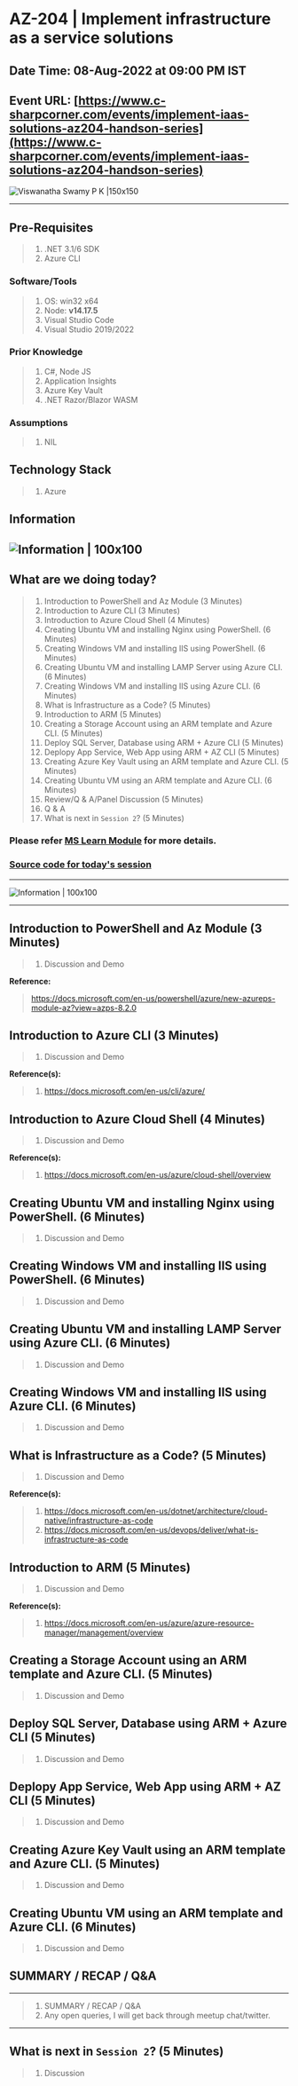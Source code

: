 # AZ-204 | Implement infrastructure as a service solutions

## Date Time: 08-Aug-2022 at 09:00 PM IST

## Event URL: [https://www.c-sharpcorner.com/events/implement-iaas-solutions-az204-handson-series](https://www.c-sharpcorner.com/events/implement-iaas-solutions-az204-handson-series)

![Viswanatha Swamy P K |150x150](./Documentation/Images/ViswanathaSwamyPK.PNG)

---

## Pre-Requisites

> 1. .NET 3.1/6 SDK
> 1. Azure CLI

### Software/Tools

> 1. OS: win32 x64
> 1. Node: **v14.17.5**
> 1. Visual Studio Code
> 1. Visual Studio 2019/2022

### Prior Knowledge

> 1. C#, Node JS
> 1. Application Insights
> 1. Azure Key Vault
> 1. .NET Razor/Blazor WASM

### Assumptions

> 1. NIL

## Technology Stack

> 1. Azure

## Information

## ![Information | 100x100](./Documentation/Images/Information.PNG)

## What are we doing today?

> 1. Introduction to PowerShell and Az Module (3 Minutes)
> 1. Introduction to Azure CLI (3 Minutes)
> 1. Introduction to Azure Cloud Shell (4 Minutes)
> 1. Creating Ubuntu VM and installing Nginx using PowerShell. (6 Minutes)
> 1. Creating Windows VM and installing IIS using PowerShell. (6 Minutes)
> 1. Creating Ubuntu VM and installing LAMP Server using Azure CLI. (6 Minutes)
> 1. Creating Windows VM and installing IIS using Azure CLI. (6 Minutes)
> 1. What is Infrastructure as a Code? (5 Minutes)
> 1. Introduction to ARM (5 Minutes)
> 1. Creating a Storage Account using an ARM template and Azure CLI. (5 Minutes)
> 1. Deploy SQL Server, Database using ARM + Azure CLI (5 Minutes)
> 1. Deplopy App Service, Web App using ARM + AZ CLI (5 Minutes)
> 1. Creating Azure Key Vault using an ARM template and Azure CLI. (5 Minutes)
> 1. Creating Ubuntu VM using an ARM template and Azure CLI. (6 Minutes)
> 1. Review/Q & A/Panel Discussion (5 Minutes)
> 1. Q & A
> 1. What is next in `Session 2`? (5 Minutes)

### Please refer [MS Learn Module](https://docs.microsoft.com/en-gb/learn/paths/az-204-implement-iaas-solutions) for more details.

### [Source code for today's session](https://github.com/vishipayyallore/speaker-series-2022/tree/main/microsoft-reactor/S17_2022Jun22_AzureCosmosDB)

---

![Information | 100x100](./Documentation/Images/SeatBelt.PNG)

---

## Introduction to PowerShell and Az Module (3 Minutes)

> 1. Discussion and Demo

**Reference:**

> https://docs.microsoft.com/en-us/powershell/azure/new-azureps-module-az?view=azps-8.2.0

## Introduction to Azure CLI (3 Minutes)

> 1. Discussion and Demo

**Reference(s):**

> 1. https://docs.microsoft.com/en-us/cli/azure/

## Introduction to Azure Cloud Shell (4 Minutes)

> 1. Discussion and Demo

**Reference(s):**

> 1. https://docs.microsoft.com/en-us/azure/cloud-shell/overview

## Creating Ubuntu VM and installing Nginx using PowerShell. (6 Minutes)

> 1. Discussion and Demo

## Creating Windows VM and installing IIS using PowerShell. (6 Minutes)

> 1. Discussion and Demo

## Creating Ubuntu VM and installing LAMP Server using Azure CLI. (6 Minutes)

> 1. Discussion and Demo

## Creating Windows VM and installing IIS using Azure CLI. (6 Minutes)

> 1. Discussion and Demo

## What is Infrastructure as a Code? (5 Minutes)

> 1. Discussion and Demo

**Reference(s):**

> 1. https://docs.microsoft.com/en-us/dotnet/architecture/cloud-native/infrastructure-as-code
> 1. https://docs.microsoft.com/en-us/devops/deliver/what-is-infrastructure-as-code

## Introduction to ARM (5 Minutes)

> 1. Discussion and Demo

**Reference(s):**

> 1. https://docs.microsoft.com/en-us/azure/azure-resource-manager/management/overview

## Creating a Storage Account using an ARM template and Azure CLI. (5 Minutes)

> 1. Discussion and Demo

## Deploy SQL Server, Database using ARM + Azure CLI (5 Minutes)

> 1. Discussion and Demo

## Deplopy App Service, Web App using ARM + AZ CLI (5 Minutes)

> 1. Discussion and Demo

## Creating Azure Key Vault using an ARM template and Azure CLI. (5 Minutes)

> 1. Discussion and Demo

## Creating Ubuntu VM using an ARM template and Azure CLI. (6 Minutes)

> 1. Discussion and Demo

## SUMMARY / RECAP / Q&A

---

> 1. SUMMARY / RECAP / Q&A
> 2. Any open queries, I will get back through meetup chat/twitter.

---

## What is next in `Session 2`? (5 Minutes)

> 1. Discussion
